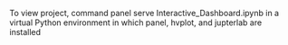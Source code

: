 To view project, command panel serve Interactive_Dashboard.ipynb in a virtual Python environment in which panel, hvplot, and jupterlab are installed
